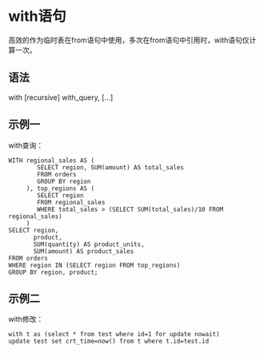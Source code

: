 # with语句
高效的作为临时表在from语句中使用，多次在from语句中引用时，with语句仅计算一次。

## 语法
with [recursive] with_query, [...]

## 示例一
with查询：

```
WITH regional_sales AS (
        SELECT region, SUM(amount) AS total_sales
        FROM orders
        GROUP BY region
     ), top_regions AS (
        SELECT region
        FROM regional_sales
        WHERE total_sales > (SELECT SUM(total_sales)/10 FROM regional_sales)
     )
SELECT region,
       product,
       SUM(quantity) AS product_units,
       SUM(amount) AS product_sales
FROM orders
WHERE region IN (SELECT region FROM top_regions)
GROUP BY region, product;
```

## 示例二
with修改：

```
with t as (select * from test where id=1 for update nowait) 
update test set crt_time=now() from t where t.id=test.id
```


